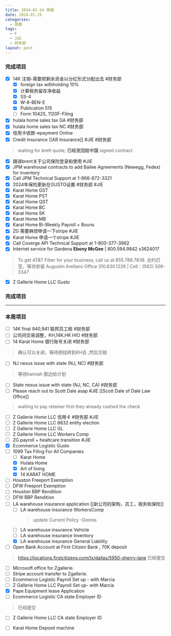 ```yaml
---
title: 2024-01-24 周报
date: 2024-01-25
categories:
  - 周报
tags:
  - F
  - JIE
  - 财务部
layout: post
---
```

### 完成项目  
- [x] 14K 注销-需要把剩余资金以分红形式分配出去    #财务部 
	- [x] foreign tax withholding 10%
	- [x] 计算税务留存净收益
	- [x] SS-4
	- [x] W-8-BEN-E
	- [x] Publication 515
	- [ ] Form 1042S, 1120F-Filing
- [x] hulala home sales tax GA #财务部 
- [x] hulala home sales tax NC #财务部 
- [x] 信用卡收款-epayment Online
- [x] Credit Insurance [[AR Insurance]]     #JIE  #财务部 
> waiting for brett quote, **已经发回给中国**
> signed contract
- [x] 跟进brent关于公司保险登录和使用 #JIE 
- [x] JPM warehouse contracts to add Bailee Agreements (Newegg, Fedex) for inventory
- [x]  Call JPM Technical Support at 1-866-872-3321
- [x] 2024年保险更新在GUSTO设置 #财务部 #JIE 
- [x] Karat Home GST
- [x] Karat Home PST
- [x] Karat Home QST
- [x] Karat Home BC
- [x] Karat Home SK
- [x] Karat Home MB
- [x] Karat Home Bi-Weekly Payroll + Bouns
- [x] ZG  需要麻烦申请一下stripe #JIE 
- [x] Karat Home 申请一个stripe #JIE 
- [x] Call Coverge API Technical Support at 1-800-377-3962
- [x] Internet service for Gardena  **Ebony McGee** | 800.594.9842 x3624017
> To get AT&T Fiber for your business, call us at 855.788.7838.
> 合约已签，等待安装 Augustin Arellano
> Office  310.630.1226   |  Cell：(562) 506-3347 
- [x] Z Gallerie Home LLC  Gusto


### 完成项目  


---
### 本周项目

- [ ] 14K final 940,941 联邦员工税 #财务部
- [ ] 公司间交易调整，KH,14K,HK HIO #财务部 
- [ ] 14 Karat Home 银行账号关闭 #财务部   
> 确认可以关闭，等待把钱转到KH去 ,然后交税
- [ ] NJ nexus issue with state (NJ, NC)  #财务部 
> 等待hannah 那边给计划  
- [ ] State nexus issue with state (NJ, NC, CA)  #财务部 
- [ ] Please reach out to Scott Dale asap #JIE    [[Scott Dale of Dale Law Office]]    
> waiting to pay retainer first
> they already cashed the check
- [ ] Z Gallerie Home LLC 信用卡 #财务部 #JIE 
- [ ] Z Gallerie Home LLC 8832 entity election
- [ ] Z Gallerie Home LLC GL 
- [ ] Z Gallerie Home LLC Workers Comp
- [ ] ZG payroll + healtcare transition  #JIE 
- [x] Ecommerce Logistic Gusto
- [ ] 1099 Tax Filing For All Companies
	- [ ] Karat Home
	- [x] Hulala Home
	- [x] Art of living
	- [x] 14 KARAT HOME
- [ ] Houston Freeport Exemption
- [ ] DFW Freeport Exemption
- [ ] Houston BBP Rendition
- [ ] DFW BBP Rendition
- [ ] LA warehouse insurance application  [[新公司的架构，员工，税务和保险]]
	- [ ] LA warehouse insurance WorkersComp
		> update Current Policy  -Dennis
	- [ ] LA warehouse insurance Vehicle
	- [ ] LA warehouse insurance Inventory
	- [x] LA warehouse insurance General Liability
- [ ] Open Bank Account at First Citizen Bank , 70K deposit
> 	https://locations.firstcitizens.com/tx/dallas/5950-sherry-lane
> 	已经提交
- [ ] Microsoft office for Zgallerie.
- [ ] Stripe account transfer to Zgallerie.
- [ ] Ecommerce Logistic Payroll Set up - with Marcia
- [ ] Z Gallerie Home LLC Payroll Set up- with Marcia
- [x] Pape Equipment lease Application
- [ ] Ecommerce Logistic  CA state Employer ID
> 已经提交
- [ ] Z Gallerie Home LLC CA state Employer ID
- [ ] Karat Home Deposit machine



































































































































































































































